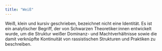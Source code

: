 ```yaml
---
title: "Weiß"
---
```


Weiß, klein und kursiv geschrieben, bezeichnet nicht eine Identität. Es ist ein analytischer Begriff, der von Schwarzen Theoretiker:innen entwickelt wurde, um die Struktur weißer Dominanz- und Machtverhältnisse sowie die damit verknüpfte Kontinuität von rassistischen Strukturen und Praktiken zu beschreiben. 